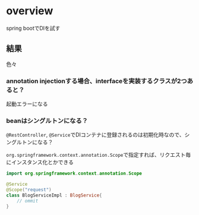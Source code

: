 # overview
spring bootでDIを試す

## 結果
色々

### annotation injectionする場合、interfaceを実装するクラスが2つあると？
起動エラーになる

### beanはシングルトンになる？ 
`@RestController`, `@Service`でDIコンテナに登録されるのは初期化時なので、シングルトンになる？

`org.springframework.context.annotation.Scope`で指定すれば、リクエスト毎にインスタンス化とかできる

```kotlin
import org.springframework.context.annotation.Scope

@Service
@Scope("request")
class BlogServiceImpl : BlogService{
    // ommit
}
```